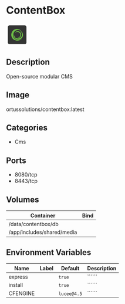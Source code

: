 # ContentBox

![Logo](images/ContentBox.png)

## Description
Open\-source modular CMS

## Image
ortussolutions/contentbox:latest

## Categories
- Cms

## Ports
- 8080/tcp
- 8443/tcp

## Volumes
| Container | Bind |
|-----------|------|
| /data/contentbox/db |  |
| /app/includes/shared/media |  |

## Environment Variables
| Name | Label | Default | Description |
|------|-------|---------|-------------|
| express |  | ```true``` | `````` |
| install |  | ```true``` | `````` |
| CFENGINE |  | ```lucee@4.5``` | `````` |

